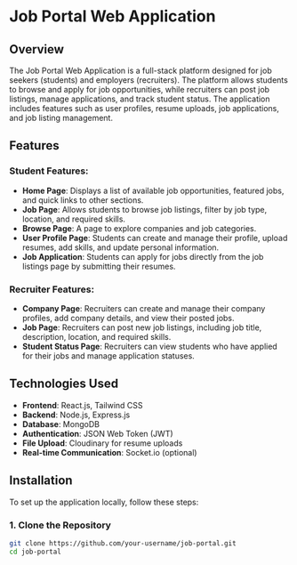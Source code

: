 # Job Portal Web Application

## Overview
The Job Portal Web Application is a full-stack platform designed for job seekers (students) and employers (recruiters). The platform allows students to browse and apply for job opportunities, while recruiters can post job listings, manage applications, and track student status. The application includes features such as user profiles, resume uploads, job applications, and job listing management.

## Features

### Student Features:
- **Home Page**: Displays a list of available job opportunities, featured jobs, and quick links to other sections.
- **Job Page**: Allows students to browse job listings, filter by job type, location, and required skills.
- **Browse Page**: A page to explore companies and job categories.
- **User Profile Page**: Students can create and manage their profile, upload resumes, add skills, and update personal information.
- **Job Application**: Students can apply for jobs directly from the job listings page by submitting their resumes.

### Recruiter Features:
- **Company Page**: Recruiters can create and manage their company profiles, add company details, and view their posted jobs.
- **Job Page**: Recruiters can post new job listings, including job title, description, location, and required skills.
- **Student Status Page**: Recruiters can view students who have applied for their jobs and manage application statuses.

## Technologies Used

- **Frontend**: React.js, Tailwind CSS
- **Backend**: Node.js, Express.js
- **Database**: MongoDB
- **Authentication**: JSON Web Token (JWT)
- **File Upload**: Cloudinary for resume uploads
- **Real-time Communication**: Socket.io (optional)

## Installation

To set up the application locally, follow these steps:

### 1. Clone the Repository
```bash
git clone https://github.com/your-username/job-portal.git
cd job-portal
